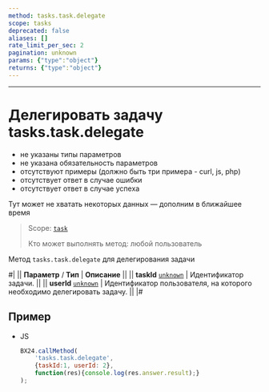 ```yaml
---
method: tasks.task.delegate
scope: tasks
deprecated: false
aliases: []
rate_limit_per_sec: 2
pagination: unknown
params: {"type":"object"}
returns: {"type":"object"}
---
```



---

# Делегировать задачу tasks.task.delegate





- не указаны типы параметров
- не указана обязательность параметров
- отсутствуют примеры (должно быть три примера - curl, js, php)
- отсутствует ответ в случае ошибки
- отсутствует ответ в случае успеха
 






Тут может не хватать некоторых данных — дополним в ближайшее время



> Scope: [`task`](../scopes/permissions.md)
>
> Кто может выполнять метод: любой пользователь

Метод `tasks.task.delegate` для делегирования задачи

#|
|| **Параметр** / **Тип** | **Описание** ||
|| **taskId**
[`unknown`](../data-types.md) | Идентификатор задачи. ||
|| **userId**
[`unknown`](../data-types.md) | Идентификатор пользователя, на которого необходимо делегировать задачу. ||
|#

## Пример



- JS

    ```js
    BX24.callMethod(
        'tasks.task.delegate',
        {taskId:1, userId: 2},
        function(res){console.log(res.answer.result);}
    );
    ```




